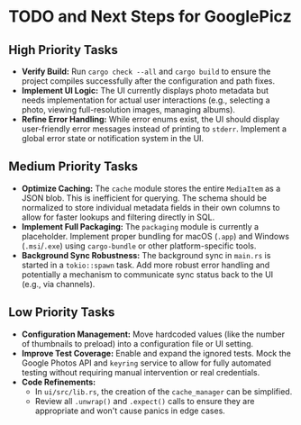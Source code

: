 # TODO and Next Steps for GooglePicz

## High Priority Tasks
- **Verify Build:** Run `cargo check --all` and `cargo build` to ensure the project compiles successfully after the configuration and path fixes.
- **Implement UI Logic:** The UI currently displays photo metadata but needs implementation for actual user interactions (e.g., selecting a photo, viewing full-resolution images, managing albums).
- **Refine Error Handling:** While error enums exist, the UI should display user-friendly error messages instead of printing to `stderr`. Implement a global error state or notification system in the UI.

## Medium Priority Tasks
- **Optimize Caching:** The `cache` module stores the entire `MediaItem` as a JSON blob. This is inefficient for querying. The schema should be normalized to store individual metadata fields in their own columns to allow for faster lookups and filtering directly in SQL.
- **Implement Full Packaging:** The `packaging` module is currently a placeholder. Implement proper bundling for macOS (`.app`) and Windows (`.msi`/`.exe`) using `cargo-bundle` or other platform-specific tools.
- **Background Sync Robustness:** The background sync in `main.rs` is started in a `tokio::spawn` task. Add more robust error handling and potentially a mechanism to communicate sync status back to the UI (e.g., via channels).

## Low Priority Tasks
- **Configuration Management:** Move hardcoded values (like the number of thumbnails to preload) into a configuration file or UI setting.
- **Improve Test Coverage:** Enable and expand the ignored tests. Mock the Google Photos API and `keyring` service to allow for fully automated testing without requiring manual intervention or real credentials.
- **Code Refinements:**
  - In `ui/src/lib.rs`, the creation of the `cache_manager` can be simplified.
  - Review all `.unwrap()` and `.expect()` calls to ensure they are appropriate and won't cause panics in edge cases.
